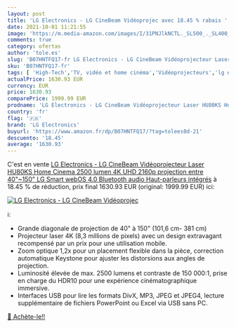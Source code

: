 ```yaml
---
layout: post
title: 'LG Electronics - LG CineBeam Vidéoprojec avec 18.45 % rabais '
date: 2021-10-01 11:21:55
image: 'https://m.media-amazon.com/images/I/31PNJlkNCTL._SL500_._SL400_.jpg'
comments: true
category: ofertas
author: 'tole.es'
slug: 'B07HNTFQ17-fr LG Electronics - LG CineBeam Vidéoprojecteur Laser HU80KS...'
sku: 'B07HNTFQ17-fr'
tags: [ 'High-Tech','TV, vidéo et home cinéma','Vidéoprojecteurs','lg electronics', ]
actualPrice: 1630.93 EUR
currency: EUR
price: 1630.93
comparePrice: 1999.99 EUR
prodname: 'LG Electronics - LG CineBeam Vidéoprojecteur Laser HU80KS Home Cinema 2500 lumen  4K UHD 2160p  projection entre 40"~150"  LG Smart webOS 4.0  Bluetooth audio  Haut-parleurs intégrés'
country: 'fr'
flag: '🇫🇷'
brand: 'LG Electronics'
buyurl: 'https://www.amazon.fr/dp/B07HNTFQ17/?tag=tolees0d-21'
descuento: '18.45'
average: '1630.93'
---
```


C'est en vente [LG Electronics - LG CineBeam Vidéoprojecteur Laser HU80KS Home Cinema 2500 lumen  4K UHD 2160p  projection entre 40"~150"  LG Smart webOS 4.0  Bluetooth audio  Haut-parleurs intégrés](https://www.amazon.fr/dp/B07HNTFQ17/?tag=tolees0d-21)  à  18.45 % de réduction, prix final  1630.93 EUR (original: 1999.99 EUR) ici:

[![LG Electronics - LG CineBeam Vidéoprojec](https://m.media-amazon.com/images/I/31PNJlkNCTL._SL500_._SL400_.jpg)](https://www.amazon.fr/dp/B07HNTFQ17/?tag=tolees0d-21)

ℹ️:

- Grande diagonale de projection de 40" à 150" (101,6 cm- 381 cm)
- Projecteur laser 4K (8,3 millions de pixels) avec un design extravagant recompensé par un prix pour une utilisation mobile.
- Zoom optique 1,2x pour un placement flexible dans la pièce, correction automatique Keystone pour ajuster les distorsions aux angles de projection.
- Luminosité élevée de max. 2500 lumens et contraste de 150 000:1, prise en charge du HDR10 pour une expérience cinématographique immersive.
- Interfaces USB pour lire les formats DivX, MP3, JPEG et JPEG4, lecture supplémentaire de fichiers PowerPoint ou Excel via USB sans PC.

[🛒 Achète-le!!](https://www.amazon.fr/dp/B07HNTFQ17/?tag=tolees0d-21)
